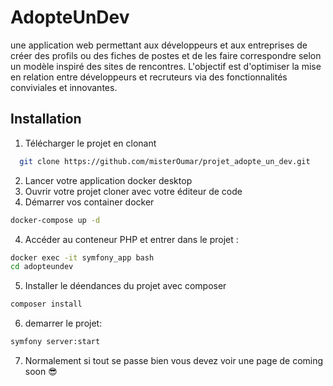 
# AdopteUnDev

une application web permettant aux développeurs et aux entreprises de créer des profils ou des fiches
de postes et de les faire correspondre selon un modèle inspiré des sites de rencontres. L'objectif est
d'optimiser la mise en relation entre développeurs et recruteurs via des fonctionnalités conviviales et
innovantes.




## Installation

1. Télécharger le projet en clonant

```bash
  git clone https://github.com/misterOumar/projet_adopte_un_dev.git
```

2. Lancer votre application docker desktop
3. Ouvrir votre projet cloner avec votre éditeur de code
4. Démarrer vos container docker
```bash 
docker-compose up -d
```
4. Accéder au conteneur PHP et entrer dans le projet : 
```bash 
docker exec -it symfony_app bash
cd adopteundev
```
5. Installer le déendances du projet avec composer
```bash 
composer install
```
6. demarrer le projet:
```bash 
symfony server:start
```
7. Normalement si tout se passe bien vous devez voir une page de coming soon 😎
